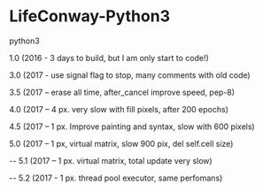 # LifeConway-Python3

python3

1.0 (2016 - 3 days to build, but I am only start to code!)

3.0 (2017 - use signal flag to stop, many comments with old code)

3.5 (2017 – erase all time, after_cancel improve speed, pep-8)

4.0 (2017 – 4 px. very slow with fill pixels, after 200 epochs)

4.5 (2017 – 1 px. Improve painting and syntax, slow with 600 pixels)

5.0 (2017 – 1 px, virtual matrix, slow 900 pix, del self.cell size)

-- 5.1 (2017 – 1 px. virtual matrix, total update very slow)

-- 5.2 (2017 - 1 px. thread pool executor, same perfomans)

